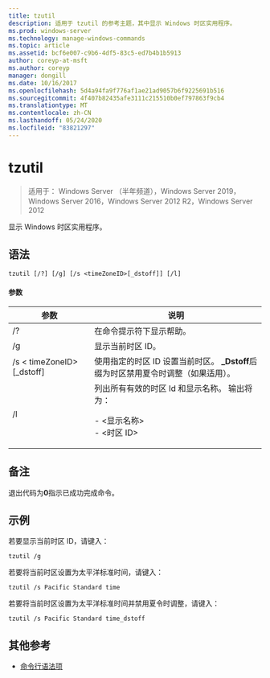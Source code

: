 ```yaml
---
title: tzutil
description: 适用于 tzutil 的参考主题，其中显示 Windows 时区实用程序。
ms.prod: windows-server
ms.technology: manage-windows-commands
ms.topic: article
ms.assetid: bcf6e007-c9b6-4df5-83c5-ed7b4b1b5913
author: coreyp-at-msft
ms.author: coreyp
manager: dongill
ms.date: 10/16/2017
ms.openlocfilehash: 5d4a94fa9f776af1ae21ad9057b6f9225691b516
ms.sourcegitcommit: 4f407b82435afe3111c215510b0ef797863f9cb4
ms.translationtype: MT
ms.contentlocale: zh-CN
ms.lasthandoff: 05/24/2020
ms.locfileid: "83821297"
---
```

# <a name="tzutil"></a>tzutil

> 适用于： Windows Server （半年频道），Windows Server 2019，Windows Server 2016，Windows Server 2012 R2，Windows Server 2012

显示 Windows 时区实用程序。

## <a name="syntax"></a>语法
```
tzutil [/?] [/g] [/s <timeZoneID>[_dstoff]] [/l]
```
#### <a name="parameters"></a>参数
|参数|说明|
|-------|--------|
|/?|在命令提示符下显示帮助。|
|/g|显示当前时区 ID。|
|/s \< timeZoneID> [_dstoff]|使用指定的时区 ID 设置当前时区。 **_Dstoff**后缀为时区禁用夏令时调整（如果适用）。|
|/l|列出所有有效的时区 Id 和显示名称。 输出将为：<p>-   \<显示名称><br />-   \<时区 ID>|

## <a name="remarks"></a>备注
退出代码为**0**指示已成功完成命令。

## <a name="examples"></a>示例
若要显示当前时区 ID，请键入：
```
tzutil /g
```
若要将当前时区设置为太平洋标准时间，请键入：
```
tzutil /s Pacific Standard time
```
若要将当前时区设置为太平洋标准时间并禁用夏令时调整，请键入：
```
tzutil /s Pacific Standard time_dstoff
```
## <a name="additional-references"></a>其他参考
- [命令行语法项](command-line-syntax-key.md)

